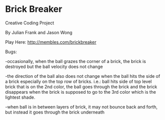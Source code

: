 # Brick Breaker
Creative Coding Project

By Julian Frank and Jason Wong

Play Here: http://membles.com/brickbreaker

Bugs:

-occasionally, when the ball grazes the corner of a brick, the brick is destroyed but the ball velocity does not change

-the direction of the ball also does not change when the ball hits the side of a brick especially on the top row of bricks. 
i.e.: ball hits side of top level brick that is on the 2nd color, the ball goes through the brick and the brick disappears when the brick is supposed to go to the 3rd color which is the lightest shade.

-when ball is in between layers of brick, it may not bounce back and forth, but instead it goes through the brick underneath

